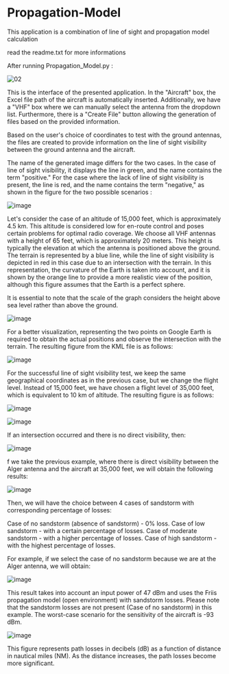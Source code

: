 # Propagation-Model
This application is a combination of line of sight and propagation model calculation 

read the readme.txt for more informations 

After running Propagation_Model.py :

![02](https://github.com/Ahmed-Khodja/Propagation-Model/assets/100228452/f125611f-af6a-4fc0-ac33-22bc1e7be718)

This is the interface of the presented application. In the "Aircraft" box, the Excel file path of the aircraft is automatically inserted. Additionally, we have a "VHF" box where we can manually select the antenna from the dropdown list. Furthermore, there is a "Create File" button allowing the generation of files based on the provided information.

Based on the user's choice of coordinates to test with the ground antennas, the files are created to provide information on the line of sight visibility between the ground antenna and the aircraft.

The name of the generated image differs for the two cases. In the case of line of sight visibility, it displays the line in green, and the name contains the term "positive." For the case where the lack of line of sight visibility is present, the line is red, and the name contains the term "negative," as shown in the figure for the two possible scenarios :

![image](https://github.com/Ahmed-Khodja/Propagation-Model/assets/100228452/c6fb7fa5-5560-49d9-95a0-a6ed46c5a8dc)

Let's consider the case of an altitude of 15,000 feet, which is approximately 4.5 km. This altitude is considered low for en-route control and poses certain problems for optimal radio coverage. 
We choose all VHF antennas with a height of 65 feet, which is approximately 20 meters. This height is typically the elevation at which the antenna is positioned above the ground.
The terrain is represented by a blue line, while the line of sight visibility is depicted in red in this case due to an intersection with the terrain. In this representation, the curvature of the Earth is taken into account, and it is shown by the orange line to provide a more realistic view of the position, although this figure assumes that the Earth is a perfect sphere.

It is essential to note that the scale of the graph considers the height above sea level rather than above the ground. 

![image](https://github.com/Ahmed-Khodja/Propagation-Model/assets/100228452/6a435514-5f7e-4cba-8d99-1751b6577241)

For a better visualization, representing the two points on Google Earth is required to obtain the actual positions and observe the intersection with the terrain. The resulting figure from the KML file is as follows:

![image](https://github.com/Ahmed-Khodja/Propagation-Model/assets/100228452/ad71e742-6f4a-4a4d-870d-1ee90d16de32)

For the successful line of sight visibility test, we keep the same geographical coordinates as in the previous case, but we change the flight level. Instead of 15,000 feet, we have chosen a flight level of 35,000 feet, which is equivalent to 10 km of altitude. The resulting figure is as follows: 

![image](https://github.com/Ahmed-Khodja/Propagation-Model/assets/100228452/b6428398-50dd-4ad5-8f3a-5b3f299d653e)

![image](https://github.com/Ahmed-Khodja/Propagation-Model/assets/100228452/83a905d5-df64-4203-84a3-68b37b259178)


If an intersection occurred and there is no direct visibility, then:

![image](https://github.com/Ahmed-Khodja/Propagation-Model/assets/100228452/36901356-2902-4f65-9d5b-8004767a04e9)

f we take the previous example, where there is direct visibility between the Alger antenna and the aircraft at 35,000 feet, we will obtain the following results:

![image](https://github.com/Ahmed-Khodja/Propagation-Model/assets/100228452/f175c148-f466-45fe-b74a-730179bb878c)

Then, we will have the choice between 4 cases of sandstorm with corresponding percentage of losses:

Case of no sandstorm (absence of sandstorm) - 0% loss.
Case of low sandstorm - with a certain percentage of losses.
Case of moderate sandstorm - with a higher percentage of losses.
Case of high sandstorm - with the highest percentage of losses.

For example, if we select the case of no sandstorm because we are at the Alger antenna, we will obtain: 

![image](https://github.com/Ahmed-Khodja/Propagation-Model/assets/100228452/f1fca5fc-87f1-45da-bff5-f7c127ec3494)

This result takes into account an input power of 47 dBm and uses the Friis propagation model (open environment) with sandstorm losses. Please note that the sandstorm losses are not present (Case of no sandstorm) in this example. The worst-case scenario for the sensitivity of the aircraft is -93 dBm.

![image](https://github.com/Ahmed-Khodja/Propagation-Model/assets/100228452/e0c9c81a-e214-4b23-b8f8-68b8e73c0629)

This figure represents path losses in decibels (dB) as a function of distance in nautical miles (NM). As the distance increases, the path losses become more significant.
